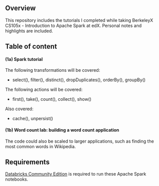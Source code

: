 ## Overview
This repository includes the tutorials I completed while taking BerkeleyX CS105x - Introduction to Apache Spark at edX. Personal notes and highlights are included.

## Table of content
#### (1a) Spark tutorial
The following transformations will be covered:
* select(), filter(), distinct(), dropDuplicates(), orderBy(), groupBy()  

The following actions will be covered:
* first(), take(), count(), collect(), show()

Also covered:
* cache(), unpersist()

#### (1b) Word count lab: building a word count application  
The code could also be scaled to larger applications, such as finding the most common words in Wikipedia.


## Requirements
[Databricks Community Edition](https://community.cloud.databricks.com/) is required to run these Apache Spark notebooks.
